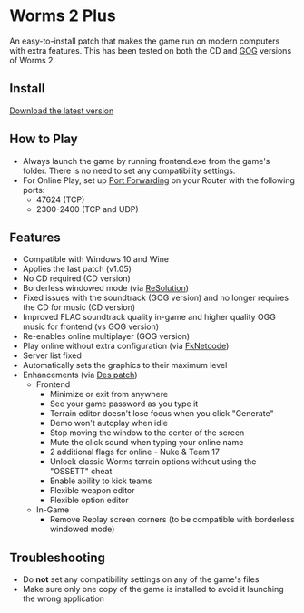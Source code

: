 # Worms 2 Plus
An easy-to-install patch that makes the game run on modern computers with extra features.
This has been tested on both the CD and [GOG](https://www.gog.com/game/worms_2) versions of Worms 2.

## Install
[Download the latest version](https://github.com/Carlmundo/W2-Plus/releases/latest)

## How to Play
- Always launch the game by running frontend.exe from the game's folder. There is no need to set any compatibility settings.
- For Online Play, set up [Port Forwarding](https://portforward.com/router.htm) on your Router with the following ports:
	- 47624 (TCP)
	- 2300-2400 (TCP and UDP)

## Features
- Compatible with Windows 10 and Wine
- Applies the last patch (v1.05)
- No CD required (CD version)
- Borderless windowed mode (via [ReSolution](https://worms2d.info/ReSolution))
- Fixed issues with the soundtrack (GOG version) and no longer requires the CD for music (CD version)
- Improved FLAC soundtrack quality in-game and higher quality OGG music for frontend (vs GOG version)
- Re-enables online multiplayer (GOG version)
- Play online without extra configuration (via [FkNetcode](https://worms2d.info/FkNetcode))
- Server list fixed
- Automatically sets the graphics to their maximum level
- Enhancements (via [Des patch](https://worms2d.info/Des_patch))
	- Frontend
		- Minimize or exit from anywhere
		- See your game password as you type it
		- Terrain editor doesn't lose focus when you click "Generate"
		- Demo won't autoplay when idle
		- Stop moving the window to the center of the screen
		- Mute the click sound when typing your online name
		- 2 additional flags for online - Nuke & Team 17
		- Unlock classic Worms terrain options without using the "OSSETT" cheat
		- Enable ability to kick teams
		- Flexible weapon editor
		- Flexible option editor
	- In-Game	
		- Remove Replay screen corners (to be compatible with borderless windowed mode)

## Troubleshooting
 - Do **not** set any compatibility settings on any of the game's files
 - Make sure only one copy of the game is installed to avoid it launching the wrong application